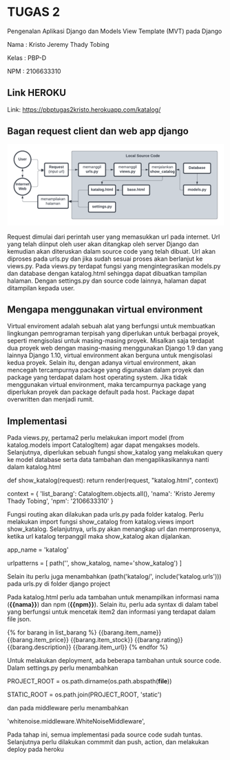 # TUGAS 2
Pengenalan Aplikasi Django dan Models View Template (MVT) pada Django

Nama : Kristo Jeremy Thady Tobing

Kelas : PBP-D

NPM : 2106633310

## Link HEROKU
Link: https://pbptugas2kristo.herokuapp.com/katalog/

## Bagan request client dan web app django
![](images/client%20req.png)

Request dimulai dari perintah user yang memasukkan url pada internet. Url yang telah diinput oleh user akan ditangkap oleh server Django dan kemudian akan diteruskan dalam source code yang telah dibuat. Url akan diproses pada urls.py dan jika sudah sesuai proses akan berlanjut ke views.py. Pada views.py terdapat fungsi yang mengintegrasikan models.py dan database dengan katalog.html sehingga dapat dibuatkan tampilan halaman. Dengan settings.py dan source code lainnya, halaman dapat ditampilan kepada user.

## Mengapa menggunakan virtual environment

Virtual enviroment adalah sebuah alat yang berfungsi untuk membuatkan lingkungan pemrograman terpisah yang diperlukan untuk berbagai proyek, seperti mengisolasi untuk masing-masing proyek. Misalkan saja terdapat dua proyek web dengan masing-masing menggunakan Django 1.9 dan yang lainnya Django 1.10, virtual environment akan berguna untuk mengisolasi kedua proyek. Selain itu, dengan adanya virtual environment, akan mencegah tercampurnya package yang digunakan dalam proyek dan package yang terdapat dalam host operating system. Jika tidak menggunakan virtual environment, maka tercampurnya package yang diperlukan proyek dan package default pada host. Package dapat overwritten dan menjadi rumit.

## Implementasi 

Pada views.py, pertama2 perlu melakukan import model (from katalog.models import CatalogItem) agar dapat mengakses models. Selanjutnya, diperlukan sebuah fungsi show_katalog yang melakukan query ke model database serta data tambahan dan mengaplikasikannya nanti dalam katalog.html 

def show_katalog(request):
    return render(request, "katalog.html", context)

context = {
    'list_barang': CatalogItem.objects.all(),
    'nama': 'Kristo Jeremy Thady Tobing',
    'npm': '2106633310'
}
  
Fungsi routing akan dilakukan pada urls.py pada folder katalog. Perlu melakukan import fungsi show_catalog from katalog.views import show_katalog. Selanjutnya, urls.py akan menangkap url dan memprosenya, ketika url katalog terpanggil maka show_katalog akan dijalankan.

app_name = 'katalog'

urlpatterns = [
    path('', show_katalog, name='show_katalog')
]

Selain itu perlu juga menambahkan (path('katalog/', include('katalog.urls'))) pada urls.py di folder django project
  
Pada katalog.html perlu ada tambahan untuk menampilkan informasi nama (<b>{{nama}}</b>) dan npm  (<b>{{npm}}</b>). Selain itu, perlu ada syntax di dalam tabel yang berfungsi untuk mencetak item2 dan informasi yang terdapat dalam file json. 

{% for barang in list_barang %}
      <tr>
          <th>{{barang.item_name}}</th>
          <th>{{barang.item_price}}</th>
          <th>{{barang.item_stock}}</th>
          <th>{{barang.rating}}</th>
          <th>{{barang.description}}</th>
          <th>{{barang.item_url}}</th>
      </tr>
    {% endfor %}
    
Untuk melakukan deployment, ada beberapa tambahan untuk source code. Dalam settings.py perlu menambahkan 

PROJECT_ROOT = os.path.dirname(os.path.abspath(__file__))

STATIC_ROOT = os.path.join(PROJECT_ROOT, 'static')

dan pada middleware perlu menambahkan 

'whitenoise.middleware.WhiteNoiseMiddleware',
  
Pada tahap ini, semua implementasi pada source code sudah tuntas. Selanjutnya perlu dilakukan commmit dan push, action, dan melakukan deploy pada heroku


